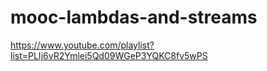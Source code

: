# mooc-lambdas-and-streams

https://www.youtube.com/playlist?list=PLIj6vR2Ymlei5Qd09WGeP3YQKC8fv5wPS